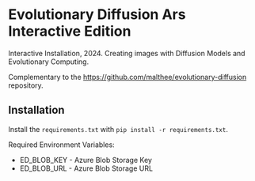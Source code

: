 # Evolutionary Diffusion Ars Interactive Edition
Interactive Installation, 2024. Creating images with Diffusion Models and Evolutionary Computing. 

Complementary to the https://github.com/malthee/evolutionary-diffusion repository.

## Installation
Install the `requirements.txt` with `pip install -r requirements.txt`.

Required Environment Variables:
* ED_BLOB_KEY - Azure Blob Storage Key
* ED_BLOB_URL - Azure Blob Storage URL
